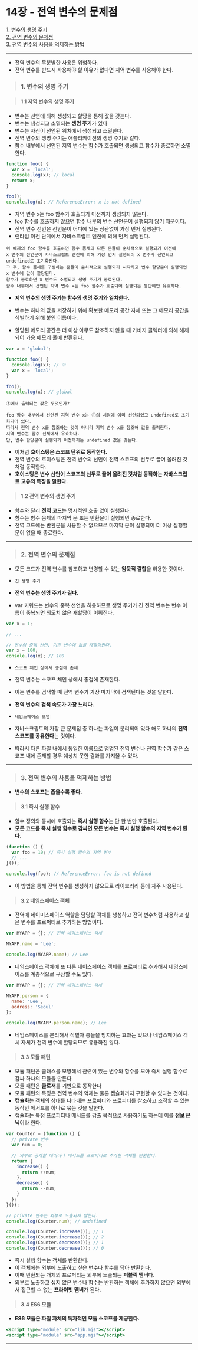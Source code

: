 # 14장 - 전역 변수의 문제점

[1. 변수의 생명 주기](#1-변수의-생명-주기)  
[2. 전역 변수의 문제점](#2-전역-변수의-문제점)  
[3. 전역 변수의 사용을 억제하는 방법](#3-전역-변수의-사용을-억제하는-방법)  

---

- 전역 변수의 무분별한 사용은 위험하다.
- 전역 변수를 반드시 사용해야 할 이유가 없다면 지역 변수를 사용해야 한다.

> ### 1. 변수의 생명 주기

> #### 1.1 지역 변수의 생명 주기

- 변수는 선언에 의해 생성되고 할당을 통해 값을 갖는다.
- 변수는 생성되고 소멸되는 **생명 주기**가 있다
- 변수는 자신이 선언된 위치에서 생성되고 소멸한다.
- 전역 변수의 생명 주기는 애플리케이션의 생명 주기와 같다.
- 함수 내부에서 선언된 지역 변수는 함수가 호출되면 생성되고 함수가 종료하면 소멸한다.

```jsx
function foo() {
  var x = 'local';
  console.log(x); // local
  return x;
}

foo();
console.log(x); // ReferenceError: x is not defined
```

- 지역 변수 x는 foo 함수가 호출되기 이전까지 생성되지 않는다.
- foo 함수를 호출하지 않으면 함수 내부의 변수 선언문이 실행되지 않기 때문이다.
- 전역 변수 선언은 선언문이 어디에 있든 상관없이 가장 먼저 실행된다.
- 런타임 이전 단계에서 자바스크립트 엔진에 의해 먼저 실행된다.

```
위 예제의 foo 함수를 호출하면 함수 몸체의 다른 문들이 순차적으로 실행되기 이전에
x 변수의 선언문이 자바스크립트 엔진에 의해 가장 먼저 실행되어 x 변수가 선언되고 undefined로 초기화된다.
그 후, 함수 몸체를 구성하는 문들이 순차적으로 실행되기 시작하고 변수 할당문이 실행되면 x 변수에 값이 할당된다.
함수가 종료하면 x 변수도 소멸되어 생명 주기가 종료된다. 
함수 내부에서 선언된 지역 변수 x는 foo 함수가 호출되어 실행되는 동안에만 유효하다.
```

- **지역 변수의 생명 주기는 함수의 생명 주기와 일치한다.**

- 변수는 하나의 값을 저장하기 위해 확보한 메모리 공간 자체 또는 그 메모리 공간을 식별하기 위해 붙인 이름이다.
- 할당된 메모리 공간은 더 이상 아무도 참조하지 않을 때 가비지 콜렉터에 의해 해제되어 가용 메모리 풀에 반환된다.

```jsx
var x = 'global';

function foo() {
  console.log(x); // ①
  var x = 'local';
}

foo();
console.log(x); // global
```

```
①에서 출력되는 값은 무엇인가?

foo 함수 내부에서 선언된 지역 변수 x는 ①의 시점에 이미 선언되었고 undefined로 초기화되어 있다. 
따라서 전역 변수 x를 참조하는 것이 아니라 지역 변수 x를 참조해 값을 출력한다.
지역 변수는 함수 전체에서 유효하다.
단, 변수 할당문이 실행되기 이전까지는 undefined 값을 갖는다.
```

- 이처럼 **호이스팅은 스코프 단위로 동작한다.**
- 전역 변수의 호이스팅은 전역 변수의 선언이 전역 스코프의 선두로 끌어 올려진 것처럼 동작한다.
- **호이스팅은 변수 선언이 스코프의 선두로 끌어 올려진 것처럼 동작하는 자바스크립트 고유의 특징을 말한다.**

> #### 1.2 전역 변수의 생명 주기

- 함수와 달리 **전역 코드**는 명시적인 호출 없이 실행된다.
- 함수는 함수 몸체의 마지막 문 또는 반환문이 실행되면 종료한다.
- 전역 코드에는 반환문을 사용할 수 없으므로 마지막 문이 실행되어 더 이상 실행할 문이 없을 때 종료한다.


---

> ### 2. 전역 변수의 문제점

- 모든 코드가 전역 변수를 참조하고 변경할 수 있는 **암묵적 결합**을 허용한 것이다.

- `긴 생명 주기`
- **전역 변수는 생명 주기가 길다.**
- var 키워드는 변수의 중복 선언을 허용하므로 생명 주기가 긴 전역 변수는 변수 이름이 중복되면 의도치 않은 재할당이 이뤄진다.

```jsx
var x = 1;

// ...

// 변수의 중복 선언. 기존 변수에 값을 재할당한다.
var x = 100;
console.log(x); // 100
```

- `스코프 체인 상에서 종점에 존재`
- 전역 변수는 스코프 체인 상에서 종점에 존재한다.
- 이는 변수를 검색할 때 전역 변수가 가장 마지막에 검색된다는 것을 말한다.
- **전역 변수의 검색 속도가 가장 느리다.**

- `네임스페이스 오염`
- 자바스크립트의 가장 큰 문제점 중 하나는 파일이 분리되어 있다 해도 하나의 **전역 스코프를 공유한다**는 것이다.
- 따라서 다른 파일 내에서 동일한 이름으로 명명된 전역 변수나 전역 함수가 같은 스코프 내에 존재할 경우 예상치 못한 결과를 가져올 수 있다.

---

> ### 3. 전역 변수의 사용을 억제하는 방법

- **변수의 스코프는 좁을수록 좋다.**

> #### 3.1 즉시 실행 함수

- 함수 정의와 동시에 호출되는 **즉시 실행 함수**는 단 한 번만 호출된다.
- **모든 코드를 즉시 실행 함수로 감싸면 모든 변수는 즉시 실행 함수의 지역 변수가 된다.**

```jsx
(function () {
  var foo = 10; // 즉시 실행 함수의 지역 변수
  // ...
}());

console.log(foo); // ReferenceError: foo is not defined
```

- 이 방법을 통해 전역 변수를 생성하지 않으므로 라이브러리 등에 자주 사용된다.

> #### 3.2 네임스페이스 객체

- 전역에 네이미스페이스 역할을 담당할 객체를 생성하고 전역 변수처럼 사용하고 싶은 변수를 프로퍼티로 추가하는 방법이다.

```jsx
var MYAPP = {}; // 전역 네임스페이스 객체

MYAPP.name = 'Lee';

console.log(MYAPP.name); // Lee
```

- 네임스페이스 객체에 또 다른 네이스페이스 객체를 프로퍼티로 추가해서 네임스페이스를 계층적으로 구상할 수도 있다.

```jsx
var MYAPP = {}; // 전역 네임스페이스 객체

MYAPP.person = {
  name: 'Lee',
  address: 'Seoul'
};

console.log(MYAPP.person.name); // Lee
```

- 네임스페이스를 분리해서 식별자 충돌을 방지하는 효과는 있으나 네임스페이스 객체 자체가 전역 변수에 할당되므로 유용하진 않다.

> #### 3.3 모듈 패턴

- 모듈 패턴은 클래스를 모방해서 관련이 있는 변수와 함수를 모아 즉시 실행 함수로 감싸 하나의 모듈을 만든다.
- 모듈 패턴은 **클로저**를 기반으로 동작한다
- 모듈 패턴의 특징은 전역 변수의 억제는 물론 캡슐화까지 구현할 수 있다는 것이다.
- **캡슐화**는 객체의 상태를 나타내는 프로퍼티와 프로퍼티를 참조하고 조작할 수 있는 동작인 메서드를 하나로 묶는 것을 말한다.
- 캡슐화는 특정 프로퍼티나 메서드를 감출 목적으로 사용하기도 하는데 이를 **정보 은닉**이라 한다.

```jsx
var Counter = (function () {
  // private 변수
  var num = 0;

  // 외부로 공개할 데이터나 메서드를 프로퍼티로 추가한 객체를 반환한다.
  return {
    increase() {
      return ++num;
    },
    decrease() {
      return --num;
    }
  };
}());

// private 변수는 외부로 노출되지 않는다.
console.log(Counter.num); // undefined

console.log(Counter.increase()); // 1
console.log(Counter.increase()); // 2
console.log(Counter.decrease()); // 1
console.log(Counter.decrease()); // 0
```

- 즉시 실행 함수는 객체를 반환한다.
- 이 객체에는 외부에 노출하고 싶은 변수나 함수를 담아 반환한다.
- 이때 반환되는 개체의 프로퍼티는 외부에 노출되는 **퍼블릭 멤버**다.
- 외부로 노출하고 싶지 않은 변수나 함수는 반환하는 객체에 추가하지 않으면 외부에서 접근할 수 없는 **프라이빗 멤버**가 된다.


> #### 3.4 ES6 모듈

- **ES6 모듈은 파일 자체의 독자적인 모듈 스코프를 제공한다.** 

```jsx
<script type="module" src="lib.mjs"></script>
<script type="module" src="app.mjs"></script>
```



---
